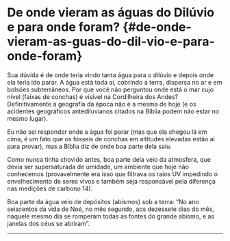 # De onde vieram as águas do Dilúvio e para onde foram? {#de-onde-vieram-as-guas-do-dil-vio-e-para-onde-foram}

Sua dúvida é de onde teria vindo tanta água para o dilúvio e depois onde ela teria ido parar. A água está toda aí, cobrindo a terra, dispersa no ar e em bolsões subterrâneos. Por que você não perguntou onde está o mar cujo nível (faixas de conchas) é visível na Cordilheira dos Andes? Definitivamente a geografia da época não é a mesma de hoje (e os acidentes geográficos antediluvianos citados na Bíblia podem não estar no mesmo lugar).

Eu não sei responder onde a água foi parar (mas que ela chegou lá em cima, é um fato que os fósseis de conchas em altitudes elevadas estão aí para provar), mas a Bíblia diz de onde boa parte dela saiu.

Como nunca tinha chovido antes, boa parte dela veio da atmosfera, que devia ser supersaturada de umidade, um ambiente que hoje não conhecemos (provavelmente era isso que filtrava os raios UV impedindo o envelhecimento de seres vivos e também seja responsável pela diferença nas medições de carbono 14).

Boa parte da água veio de depósitos (abismos) sob a terra: “No ano seiscentos da vida de Noé, no mês segundo, aos dezessete dias do mês, naquele mesmo dia se romperam todas as fontes do grande abismo, e as janelas dos céus se abriram”.

*****